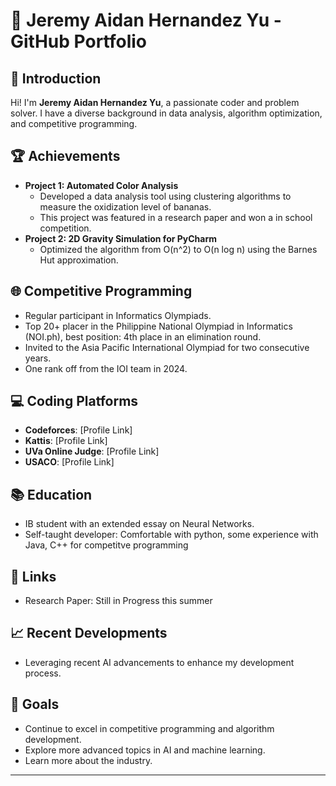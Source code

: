 # 🌟 Jeremy Aidan Hernandez Yu - GitHub Portfolio

## 👋 Introduction
Hi! I'm **Jeremy Aidan Hernandez Yu**, a passionate coder and problem solver. I have a diverse background in data analysis, algorithm optimization, and competitive programming.

## 🏆 Achievements
- **Project 1: Automated Color Analysis** 
  - Developed a data analysis tool using clustering algorithms to measure the oxidization level of bananas.
  - This project was featured in a research paper and won a in school competition.
- **Project 2: 2D Gravity Simulation for PyCharm**
  - Optimized the algorithm from O(n^2) to O(n log n) using the Barnes Hut approximation.

## 🌐 Competitive Programming
- Regular participant in Informatics Olympiads.
- Top 20+ placer in the Philippine National Olympiad in Informatics (NOI.ph), best position: 4th place in an elimination round.
- Invited to the Asia Pacific International Olympiad for two consecutive years.
- One rank off from the IOI team in 2024.

## 💻 Coding Platforms
- **Codeforces**: [Profile Link]
- **Kattis**: [Profile Link]
- **UVa Online Judge**: [Profile Link]
- **USACO**: [Profile Link]

## 📚 Education
- IB student with an extended essay on Neural Networks.
- Self-taught developer: Comfortable with python, some experience with Java, C++ for competitve programming

## 🔗 Links
- Research Paper: Still in Progress this summer

## 📈 Recent Developments
- Leveraging recent AI advancements to enhance my development process.

## 🎯 Goals
- Continue to excel in competitive programming and algorithm development.
- Explore more advanced topics in AI and machine learning.
- Learn more about the industry.

---
